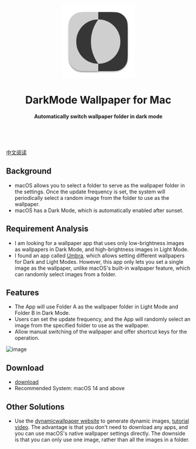 
<div align="center">
	<a href="https://github.com/YanTianlong-01/DarkMode-Wallpaper-for-Mac">
		<img src="DarkLight Wallpaper/Assets.xcassets/AppIcon.appiconset/512@2x.png" width="200" height="200">
	</a>
	<h1>DarkMode Wallpaper for Mac</h1>
	<p>
		<b>Automatically switch wallpaper folder in dark mode</b>
	</p>
	<br>
	<br>
	<br>
</div>

[中文阅读](./README_zh.md)

## Background
- macOS allows you to select a folder to serve as the wallpaper folder in the settings. Once the update frequency is set, the system will periodically select a random image from the folder to use as the wallpaper.
- macOS has a Dark Mode, which is automatically enabled after sunset.

## Requirement Analysis
- I am looking for a wallpaper app that uses only low-brightness images as wallpapers in Dark Mode, and high-brightness images in Light Mode.
- I found an app called [Umbra](https://replay.software/umbra), which allows setting different wallpapers for Dark and Light Modes. However, this app only lets you set a single image as the wallpaper, unlike macOS's built-in wallpaper feature, which can randomly select images from a folder.

## Features
- The App will use Folder A as the wallpaper folder in Light Mode and Folder B in Dark Mode.
- Users can set the update frequency, and the App will randomly select an image from the specified folder to use as the wallpaper.
- Allow manual switching of the wallpaper and offer shortcut keys for the operation.
 

<img width="800" alt="image" src="https://github.com/user-attachments/assets/afae79e8-edab-447b-a297-7e197eae72df" />






## Download
- [download](https://github.com/YanTianlong-01/DarkMode-Wallpaper-for-Mac/releases/download/v1.0.6/DarkModeWallpaper-1.0.6.zip)
- Recommended System: macOS 14 and above


## Other Solutions
- Use the [dynamicwallpaper website](https://dynamicwallpaper.club/create) to generate dynamic images, [tutorial video](https://youtu.be/dmvW_wLskD0?si=A4tza93hGQxYig8a). The advantage is that you don't need to download any apps, and you can use macOS's native wallpaper settings directly. The downside is that you can only use one image, rather than all the images in a folder.


